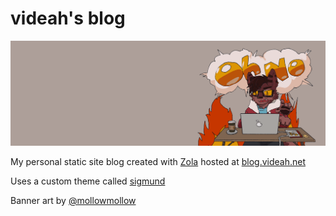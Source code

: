 # videah's blog

![](static/images/banners/hello-is-this-thing-on.png)

My personal static site blog created with [Zola](https://www.getzola.org)
hosted at [blog.videah.net](https://blog.videah.net)

Uses a custom theme called [sigmund](https://github.com/videah/sigmund)

Banner art by [@mollowmollow](https://twitter.com/mollowmollow)